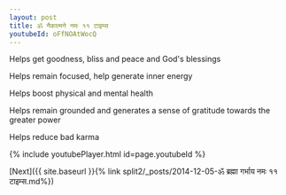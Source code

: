 ```yaml
---
layout: post
title: ॐ नैकात्मने नमः ११ टाइम्स
youtubeId: oFfNOAtWocQ
---
```

 
 
Helps get goodness, bliss and peace and God's blessings
 
Helps remain focused, help generate inner energy 
 
Helps boost physical and mental health 
 
Helps remain grounded and generates a sense of gratitude towards the greater power 
 
Helps reduce bad karma
 
 
 
 


{% include youtubePlayer.html id=page.youtubeId %}
 
[Next]({{ site.baseurl }}{% link  split2/_posts/2014-12-05-ॐ ब्रह्मा गर्भाय नमः ११ टाइम्स.md%})
 
